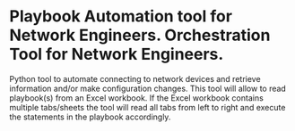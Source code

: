# Playbook Automation tool for Network Engineers. Orchestration Tool for Network Engineers.
Python tool to automate connecting to network devices and retrieve information and/or make configuration changes.
This tool will allow to read playbook(s) from an Excel workbook. If the Excel workbook contains multiple tabs/sheets the tool will read all tabs from left to right and execute the statements in the playbook accordingly.
